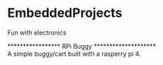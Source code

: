 # EmbeddedProjects
Fun with electronics

***************** RPi Buggy ********************  
A simple buggy/cart built with a rasperry pi 4. 